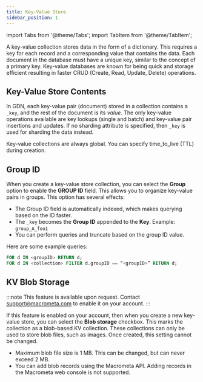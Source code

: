 ```yaml
---
title: Key-Value Store
sidebar_position: 1
---
```


import Tabs from '@theme/Tabs';
import TabItem from '@theme/TabItem';

A key-value collection stores data in the form of a dictionary. This requires a key for each record and a corresponding value that contains the data. Each document in the database must have a unique key, similar to the concept of a primary key. Key-value databases are known for being quick and storage efficient resulting in faster CRUD (Create, Read, Update, Delete) operations.

## Key-Value Store Contents

In GDN, each key-value pair (document) stored in a collection contains a `_key`, and the rest of the document is its _value_. The only key-value operations available are key lookups (single and batch) and key-value pair insertions and updates. If no sharding attribute is specified, then `_key` is used for sharding the data instead.

Key-value collections are always global. You can specify time_to_live (TTL) during creation.

## Group ID

When you create a key-value store collection, you can select the **Group** option to enable the **GROUP ID** field. This allows you to organize key-value pairs in groups. This option has several effects:

- The Group ID field is automatically indexed, which makes querying based on the ID faster.
- The `_key` becomes the **Group ID** appended to the **Key**. Example: `group_A_foo1`
- You can perform queries and truncate based on the group ID value.

Here are some example queries:

```sql
FOR d IN <groupID> RETURN d;
FOR d IN <collection> FILTER d.groupID == “<groupID>” RETURN d;
```

## KV Blob Storage

:::note
This feature is available upon request. Contact support@macrometa.com to enable it on your account.
:::

If this feature is enabled on your account, then when you create a new key-value store, you can select the **Blob storage** checkbox. This marks the collection as a blob-based KV collection. These collections can only be used to store blob files, such as images. Once created, this setting cannot be changed.

- Maximum blob file size is 1 MB. This can be changed, but can never exceed 2 MB.
- You can add blob records using the Macrometa API. Adding records in the Macrometa web console is not supported.
